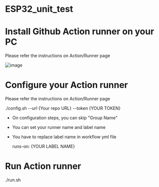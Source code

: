 # ESP32_unit_test

# Install Github Action runner on your PC
Please refer the instructions on Action/Runner page

![image](https://user-images.githubusercontent.com/87544578/212491660-edd51257-6c79-417e-b49a-35fdaaca861e.png)

# Configure your Action runner
Please refer the instructions on Action/Runner page

./config.sh --url {Your repo URL} --token {YOUR TOKEN}

- On configuration steps, you can skip "Group Name"
- You can set your runner name and label name
- You have to replace label name in workflow yml file
  
  runs-on: {YOUR LABEL NAME}
  
# Run Action runner
 ./run.sh



